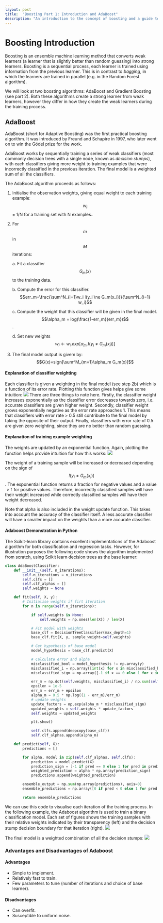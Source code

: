 ```yaml
---
layout: post
title:  "Boosting Part 1: Introduction and AdaBoost"
description: "An introduction to the concept of boosting and a guide to the AdaBoost algorithm.."
---
```



# Boosting Introduction
Boosting is an ensemble machine learning method that converts weak learners (a learner that is slightly better than random guessing) into strong learners. Boosting is a sequential process, each learner is trained using information from the previous learner. This is in contrast to *bagging*, in which the learners are trained in parallel (e.g. in the Random Forest algorithm).

We will look at two boosting algorithms: AdaBoost and Gradient Boosting (see part 2). Both these algorithms create a strong learner from weak learners, however they differ in how they create the weak learners during the training process.

## AdaBoost
AdaBoost (short for Adaptive Boosting) was the first practical boosting algorithm. It was introduced by Freund and Schapire in 1997, who later went on to win the Gödel prize for the work.

AdaBoost works by sequentially training a series of weak classifiers (most commonly decision trees with a single node, known as *decision stumps*), with each classifiers giving more weight to training examples that were incorrectly classified in the previous iteration. The final model is a weighted sum of all the classifiers.

The AdaBoost algorithm proceeds as follows:
1. Initialise the observation weights, giving equal weight to each training example: $$w_i$$ = 1/N for a training set with N examples..
2. For $$m$$ in $$M$$ iterations:

    a. Fit a classifier $$G_m(x)$$ to the training data.

    b. Compute the error for this classifier.
     <br/> $$err_m=\frac{\sum^N_{i=1}w_i I(y_i \ne G_m(x_i))}{\sum^N_{i=1} w_i}$$

    c. Compute the weight that this classifier will be given in the final model. $$\alpha_m = log(\frac{1-err_m}{err_m})$$.

    d. Set new weights $$w_i \leftarrow w_i .exp[\alpha_m.I(y_i \ne G_m(x_i))]$$
3. The final model output is givem by:
 $$G(x)=sign[\sum^M_{m=1}\alpha_m G_m(x)]$$

#### Explanation of classifier weighting
Each classifier is given a weighting in the final model (see step 2b) which is a function of its error rate. Plotting this function gives helps give some intuition:
![](\assets/adaboost_clf_weighting.png)
There are three things to note here. Firstly, the classifier weight increases exponentially as the classifier error decreases towards zero, i.e. accurate classifiers are given higher weight. Secondly, classifier weight grows exponentially negative as the error rate approaches 1. This means that classifiers with error rate > 0.5 still contribute to the final model by taking the opposite of their output. Finally, classifiers with error rate of 0.5 are given zero weighting, since they are no better than random guessing.

#### Explanation of training example weighting
The weights are updated by an exponential function. Again, plotting the function helps provide intuition for how this works:
![](\assets/exp.png)

The weight of a training sample will be increased or decreased depending on the sign of $$I(y_i \ne G_m(x_i))$$. The exponential function returns a fraction for negative values and a value $>1$ for positive values. Therefore, incorrectly classified samples will have their weight increased while correctly classified samples will have their weight decreased.

Note that alpha is also included in the weight update function. This takes into account the accuracy of the classifier itself. A less accurate classifier will have a smaller impact on the weights than a more accurate classifier.

#### Adaboost Demonstration in Python
The Scikit-learn library contains excellent implementations of the Adaboost algorithm for both classification and regression tasks. However, for illustration purposes the following code shows the algorithm implemented from scratch, using Scikit learn decision trees as the base learner:

```python
class AdaBoostClassifier:
    def __init__(self, n_iterations):
        self.n_iterations = n_iterations
        self.clfs = []
        self.clf_alphas = []
        self.weights = None

    def fit(self, X, y):
        # Initialise weights if firt iteration
        for n in range(self.n_iterations):

            if self.weights is None:
                self.weights = np.ones(len(X)) / len(X)

            # Fit model with weights
            base_clf = DecisionTreeClassifier(max_depth=1)
            base_clf.fit(X, y, sample_weight=self.weights)

            # Get hypothesis of base model
            model_hypothesis = base_clf.predict(X)

            # Calculate error and alpha
            misclassified_bool = model_hypothesis != np.array(y)
            misclassified_i = np.array([int(x) for x in misclassified_bool])
            misclassified_sign = np.array([-1 if x == 0 else 1 for x in misclassified_i])

            err_m = np.dot(self.weights, misclassified_i) / np.sum(self.weights)
            epsilon = 1e-5
            err_m = err_m + epsilon
            alpha_m = 0.5 * np.log((1 - err_m)/err_m)
            # update weights
            update_factors = np.exp(alpha_m * misclassified_sign)
            updated_weights = self.weights * update_factors
            self.weights = updated_weights

            plt.show()

            self.clfs.append(deepcopy(base_clf))
            self.clf_alphas.append(alpha_m)

    def predict(self, X):
        predictions = []

        for alpha, model in zip(self.clf_alphas, self.clfs):
            prediction = model.predict(X)
            prediction_sign = [-1 if pred == 0 else 1 for pred in prediction]
            weighted_prediction = alpha * np.array(prediction_sign)
            predictions.append(weighted_prediction)

        ensemble_output = np.sum(np.array(predictions), axis=0)
        ensemble_predictions = np.array([0 if pred < 0 else 1 for pred in ensemble_output])

        return ensemble_predictions
```
We can use this code to visualise each iteration of the training process. In the following example, the Adaboost algorithm is used to train a binary classification model. Each set of figures shows the training samples with their relative weights indicated by their transparency (left) and the decision stump decision boundary for that iteration (right).
![](\assets/adaboost_training.png)

The final model is a weighted combination of all the decision stumps:
![](\assets/adaboost_final_model.png)

### Advantages and Disadvantages of Adaboost
#### Advantages
- Simple to implement.
- Relatively fast to train.
- Few parameters to tune (number of iterations and choice of base learner).

#### Disadvantages
- Can overfit.
- Susceptible to uniform noise.

